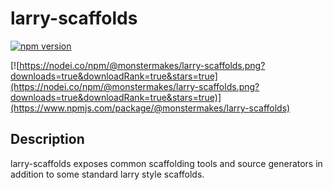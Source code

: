 # larry-scaffolds
[![npm version](https://badge.fury.io/js/%40monstermakes%2Flarry-scaffolds.svg)](https://badge.fury.io/js/%40monstermakes%2Flarry-scaffolds)

[![https://nodei.co/npm/@monstermakes/larry-scaffolds.png?downloads=true&downloadRank=true&stars=true](https://nodei.co/npm/@monstermakes/larry-scaffolds.png?downloads=true&downloadRank=true&stars=true)](https://www.npmjs.com/package/@monstermakes/larry-scaffolds)

## Description
larry-scaffolds exposes common scaffolding tools and source generators in addition to some standard larry style scaffolds.